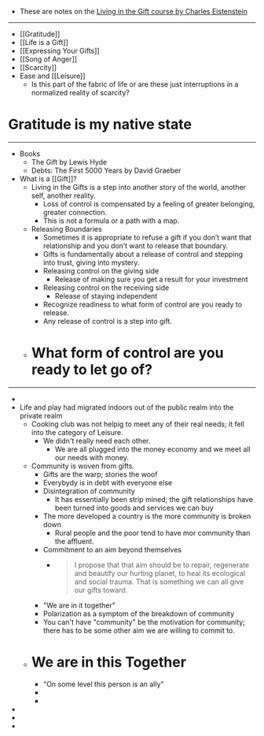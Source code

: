 - These are notes on the [Living in the Gift course by Charles Eistenstein](https://charleseisenstein.org/courses/living-in-the-gift)
- ---
- [[Gratitude]]
- [[Life is a Gift]]
- [[Expressing Your Gifts]]
- [[Song of Anger]]
- [[Scarcity]]
- Ease and [[Leisure]]
	- Is this part of the fabric of life or are these just interruptions in a normalized reality of scarcity?
# Gratitude is my native state
- ---
- Books
	- The Gift by Lewis Hyde
	- Debts: The First 5000 Years by David Graeber
- What is a [[Gift]]?
	- Living in the Gifts is a step into another story of the world, another self, another reality.
		- Loss of control is compensated by a feeling of greater belonging, greater connection.
		- This is not a formula or a path with a map.
	- Releasing Boundaries
		- Sometimes it is appropriate to refuse a gift if you don’t want that relationship and you don’t
		  want to release that boundary.
		- Gifts is fundamentally about a release of control and stepping into trust, giving into mystery.
		- Releasing control on the giving side
			- Release of making sure you get a result for your investment
		- Releasing control on the receiving side
			- Release of staying independent
		- Recognize readiness to what form of control are you ready to release.
		- Any release of control is a step into gift.
	- # What form of control are you ready to let go of?
- ---
-
- Life and play had migrated indoors out of the public realm into the private realm
	- Cooking club was not helpig to meet any of their real needs; it fell into the category of Leisure.
		- We didn't really need each other.
			- We are all plugged into the money economy and we meet all our needs with money.
	- Community is woven from gifts.
		- Gifts are the warp; stories the woof
		- Everybydy is in debt with everyone else
		- Disintegration of community
			- It has essentially been strip mined; the gift relationships have been turned into goods and services we can buy
		- The more developed a country is the more community is broken down
			- Rural people and the poor tend to have mor community than the affluent.
		- Commitment to an aim beyond themselves
			- > I propose that that aim should be to repair, regenerate and beautify our hurting planet, to heal its ecological and social trauma. That is something we can all give our gifts toward.
		- "We are in it together"
		- Polarization as a symptom of the breakdown of community
		- You can't have "community" be the motivation for community; there has to be some other aim we are willing to commit to.
	- # We are in this Together
		- "On some level this person is an ally"
		-
		-
-
-
-